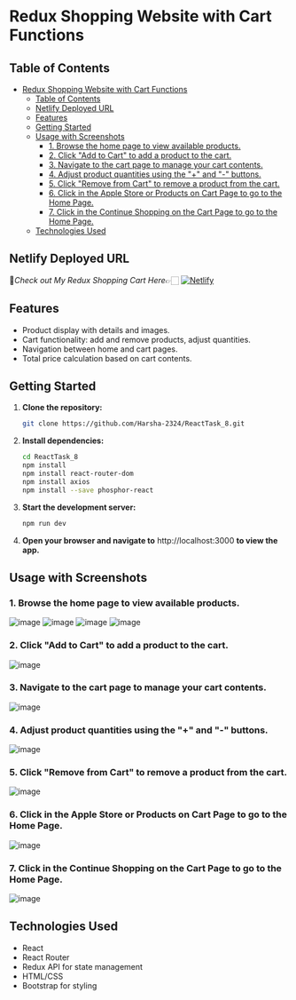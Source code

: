 # Redux Shopping Website with Cart Functions

## Table of Contents

- [Redux Shopping Website with Cart Functions](#redux-shopping-website-with-cart-functions)
  - [Table of Contents](#table-of-contents)
  - [Netlify Deployed URL](#netlify-deployed-url)
  - [Features](#features)
  - [Getting Started](#getting-started)
  - [Usage with Screenshots](#usage-with-screenshots)
    - [1. Browse the home page to view available products.](#1-browse-the-home-page-to-view-available-products)
    - [2. Click "Add to Cart" to add a product to the cart.](#2-click-add-to-cart-to-add-a-product-to-the-cart)
    - [3. Navigate to the cart page to manage your cart contents.](#3-navigate-to-the-cart-page-to-manage-your-cart-contents)
    - [4. Adjust product quantities using the "+" and "-" buttons.](#4-adjust-product-quantities-using-the--and---buttons)
    - [5. Click "Remove from Cart" to remove a product from the cart.](#5-click-remove-from-cart-to-remove-a-product-from-the-cart)
    - [6. Click in the Apple Store or Products on Cart Page to go to the Home Page.](#6-click-in-the-apple-store-or-products-on-cart-page-to-go-to-the-home-page)
    - [7. Click in the Continue Shopping on the Cart Page to go to the Home Page.](#7-click-in-the-continue-shopping-on-the-cart-page-to-go-to-the-home-page)
  - [Technologies Used](#technologies-used)
 
## Netlify Deployed URL

🔸*Check out My Redux Shopping Cart  Here*👉🏻 [![Netlify](https://img.shields.io/badge/netlify-%23000000.svg?style=for-the-badge&logo=netlify&logoColor=#00C7B7)](https://redux-shopping-cart-react-task-8.netlify.app/)

## Features

- Product display with details and images.
- Cart functionality: add and remove products, adjust quantities.
- Navigation between home and cart pages.
- Total price calculation based on cart contents.

## Getting Started

1. **Clone the repository:**

   ```bash
   git clone https://github.com/Harsha-2324/ReactTask_8.git

   ```

2. **Install dependencies:**

   ```bash
   cd ReactTask_8
   npm install 
   npm install react-router-dom
   npm install axios
   npm install --save phosphor-react

   ```

3. **Start the development server:**

   ```bash
   npm run dev
   
   ```

4. **Open your browser and navigate to** http://localhost:3000 **to view the app.**

## Usage with Screenshots

### 1. Browse the home page to view available products.
 ![image](./public/image/Screenshot%20(161).png)
 ![image](./public/image/Screenshot%20(162).png)
 ![image](./public/image/Screenshot%20(163).png)
 ![image](./public/image/Screenshot%20(164).png)
### 2. Click "Add to Cart" to add a product to the cart.
 ![image](./public/image/Screenshot%20(165).png)

### 3. Navigate to the cart page to manage your cart contents.
 ![image](./public/image/Screenshot%20(166).png)
 
### 4. Adjust product quantities using the "+" and "-" buttons.
 ![image](./public/image/Screenshot%20(167).png)
  
### 5. Click "Remove from Cart" to remove a product from the cart.
 ![image](./public/image/Screenshot%20(169).png)
  
### 6. Click in the Apple Store or Products on Cart Page to go to the Home Page.
 ![image](./public/image/Screenshot%20(165).png)

### 7. Click in the Continue Shopping on the Cart Page to go to the Home Page.
 ![image](./public/image/Screenshot%20(170).png)

## Technologies Used

- React
- React Router
- Redux API for state management
- HTML/CSS
- Bootstrap for styling